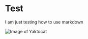 # Test

I am just testing how to use markdown

![Image of Yaktocat](https://octodex.github.com/images/yaktocat.png)
